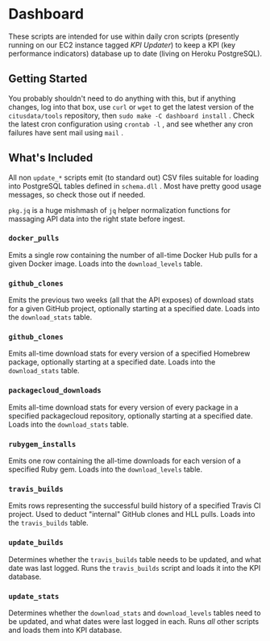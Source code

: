 # Dashboard

These scripts are intended for use within daily cron scripts (presently running on our EC2 instance tagged _KPI Updater_) to keep a KPI (key performance indicators) database up to date (living on Heroku PostgreSQL).

## Getting Started

You probably shouldn't need to do anything with this, but if anything changes, log into that box, use `curl` or `wget` to get the latest version of the `citusdata/tools` repository, then `sudo make -C dashboard install` . Check the latest cron configuration using `crontab -l` , and see whether any cron failures have sent mail using `mail` .

## What's Included

All non `update_*` scripts emit (to standard out) CSV files suitable for loading into PostgreSQL tables defined in `schema.dll` . Most have pretty good usage messages, so check those out if needed.

`pkg.jq` is a huge mishmash of `jq` helper normalization functions for massaging API data into the right state before ingest.

### `docker_pulls`

Emits a single row containing the number of all-time Docker Hub pulls for a given Docker image. Loads into the `download_levels` table.

### `github_clones`

Emits the previous two weeks (all that the API exposes) of download stats for a given GitHub project, optionally starting at a specified date. Loads into the `download_stats` table.

### `github_clones`

Emits all-time download stats for every version of a specified Homebrew package, optionally starting at a specified date. Loads into the `download_stats` table.

### `packagecloud_downloads`

Emits all-time download stats for every version of every package in a specified packagecloud repository, optionally starting at a specified date. Loads into the `download_stats` table.

### `rubygem_installs`

Emits one row containing the all-time downloads for each version of a specified Ruby gem. Loads into the `download_levels` table.

### `travis_builds`

Emits rows representing the successful build history of a specified Travis CI project. Used to deduct "internal" GitHub clones and HLL pulls. Loads into the `travis_builds` table.

### `update_builds`

Determines whether the `travis_builds` table needs to be updated, and what date was last logged. Runs the `travis_builds` script and loads it into the KPI database.

### `update_stats`

Determines whether the `download_stats` and `download_levels` tables need to be updated, and what dates were last logged in each. Runs _all_ other scripts and loads them into KPI database.
